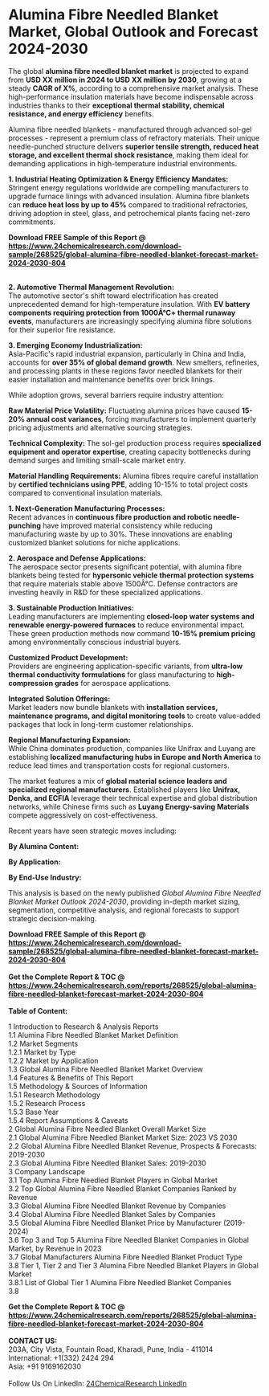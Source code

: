 <h1>Alumina Fibre Needled Blanket Market, Global Outlook and Forecast 2024-2030</h1><p>The global <strong>alumina fibre needled blanket market</strong> is projected to expand from <strong>USD XX million in 2024 to USD XX million by 2030</strong>, growing at a steady <strong>CAGR of X%</strong>, according to a comprehensive market analysis. These high-performance insulation materials have become indispensable across industries thanks to their <strong>exceptional thermal stability, chemical resistance, and energy efficiency</strong> benefits.</p><p>Alumina fibre needled blankets - manufactured through advanced sol-gel processes - represent a premium class of refractory materials. Their unique needle-punched structure delivers <strong>superior tensile strength, reduced heat storage, and excellent thermal shock resistance</strong>, making them ideal for demanding applications in high-temperature industrial environments.</p><p><strong>1. Industrial Heating Optimization &amp; Energy Efficiency Mandates:</strong><br>
Stringent energy regulations worldwide are compelling manufacturers to upgrade furnace linings with advanced insulation. Alumina fibre blankets can <strong>reduce heat loss by up to 45%</strong> compared to traditional refractories, driving adoption in steel, glass, and petrochemical plants facing net-zero commitments.</p><div><b>Download FREE Sample of this Report @ 
            <a href="https://www.24chemicalresearch.com/download-sample/268525/global-alumina-fibre-needled-blanket-forecast-market-2024-2030-804">
            https://www.24chemicalresearch.com/download-sample/268525/global-alumina-fibre-needled-blanket-forecast-market-2024-2030-804</a></b></div><br><p><strong>2. Automotive Thermal Management Revolution:</strong><br>
The automotive sector's shift toward electrification has created unprecedented demand for high-temperature insulation. With <strong>EV battery components requiring protection from 1000Â°C+ thermal runaway events</strong>, manufacturers are increasingly specifying alumina fibre solutions for their superior fire resistance.</p><p><strong>3. Emerging Economy Industrialization:</strong><br>
Asia-Pacific's rapid industrial expansion, particularly in China and India, accounts for <strong>over 35% of global demand growth</strong>. New smelters, refineries, and processing plants in these regions favor needled blankets for their easier installation and maintenance benefits over brick linings.</p><p>While adoption grows, several barriers require industry attention:</p><p><strong>Raw Material Price Volatility:</strong> Fluctuating alumina prices have caused <strong>15-20% annual cost variances</strong>, forcing manufacturers to implement quarterly pricing adjustments and alternative sourcing strategies.</p><p><strong>Technical Complexity:</strong> The sol-gel production process requires <strong>specialized equipment and operator expertise</strong>, creating capacity bottlenecks during demand surges and limiting small-scale market entry.</p><p><strong>Material Handling Requirements:</strong> Alumina fibres require careful installation by <strong>certified technicians using PPE</strong>, adding 10-15% to total project costs compared to conventional insulation materials.</p><p><strong>1. Next-Generation Manufacturing Processes:</strong><br>
Recent advances in <strong>continuous fibre production and robotic needle-punching</strong> have improved material consistency while reducing manufacturing waste by up to 30%. These innovations are enabling customized blanket solutions for niche applications.</p><p><strong>2. Aerospace and Defense Applications:</strong><br>
The aerospace sector presents significant potential, with alumina fibre blankets being tested for <strong>hypersonic vehicle thermal protection systems</strong> that require materials stable above 1500Â°C. Defense contractors are investing heavily in R&amp;D for these specialized applications.</p><p><strong>3. Sustainable Production Initiatives:</strong><br>
Leading manufacturers are implementing <strong>closed-loop water systems and renewable energy-powered furnaces</strong> to reduce environmental impact. These green production methods now command <strong>10-15% premium pricing</strong> among environmentally conscious industrial buyers.</p><p><strong>Customized Product Development:</strong><br>
	Providers are engineering application-specific variants, from <strong>ultra-low thermal conductivity formulations</strong> for glass manufacturing to <strong>high-compression grades</strong> for aerospace applications.</p><p><strong>Integrated Solution Offerings:</strong><br>
	Market leaders now bundle blankets with <strong>installation services, maintenance programs, and digital monitoring tools</strong> to create value-added packages that lock in long-term customer relationships.</p><p><strong>Regional Manufacturing Expansion:</strong><br>
	While China dominates production, companies like Unifrax and Luyang are establishing <strong>localized manufacturing hubs in Europe and North America</strong> to reduce lead times and transportation costs for regional customers.</p><p>The market features a mix of <strong>global material science leaders and specialized regional manufacturers</strong>. Established players like <strong>Unifrax, Denka, and ECFIA</strong> leverage their technical expertise and global distribution networks, while Chinese firms such as <strong>Luyang Energy-saving Materials</strong> compete aggressively on cost-effectiveness.</p><p>Recent years have seen strategic moves including:</p><p><strong>By Alumina Content:</strong></p><p><strong>By Application:</strong></p><p><strong>By End-Use Industry:</strong></p><p>This analysis is based on the newly published <em>Global Alumina Fibre Needled Blanket Market Outlook 2024-2030</em>, providing in-depth market sizing, segmentation, competitive analysis, and regional forecasts to support strategic decision-making.</p><div><b>Download FREE Sample of this Report @ 
            <a href="https://www.24chemicalresearch.com/download-sample/268525/global-alumina-fibre-needled-blanket-forecast-market-2024-2030-804">
            https://www.24chemicalresearch.com/download-sample/268525/global-alumina-fibre-needled-blanket-forecast-market-2024-2030-804</a></b></div><br><div><b>Get the Complete Report & TOC @ 
            <a href="https://www.24chemicalresearch.com/reports/268525/global-alumina-fibre-needled-blanket-forecast-market-2024-2030-804">
            https://www.24chemicalresearch.com/reports/268525/global-alumina-fibre-needled-blanket-forecast-market-2024-2030-804</a></b></div><br>
            <b>Table of Content:</b><p>1 Introduction to Research & Analysis Reports<br />
    1.1 Alumina Fibre Needled Blanket Market Definition<br />
    1.2 Market Segments<br />
        1.2.1 Market by Type<br />
        1.2.2 Market by Application<br />
    1.3 Global Alumina Fibre Needled Blanket Market Overview<br />
    1.4 Features & Benefits of This Report<br />
    1.5 Methodology & Sources of Information<br />
        1.5.1 Research Methodology<br />
        1.5.2 Research Process<br />
        1.5.3 Base Year<br />
        1.5.4 Report Assumptions & Caveats<br />
2 Global Alumina Fibre Needled Blanket Overall Market Size<br />
    2.1 Global Alumina Fibre Needled Blanket Market Size: 2023 VS 2030<br />
    2.2 Global Alumina Fibre Needled Blanket Revenue, Prospects & Forecasts: 2019-2030<br />
    2.3 Global Alumina Fibre Needled Blanket Sales: 2019-2030<br />
3 Company Landscape<br />
    3.1 Top Alumina Fibre Needled Blanket Players in Global Market<br />
    3.2 Top Global Alumina Fibre Needled Blanket Companies Ranked by Revenue<br />
    3.3 Global Alumina Fibre Needled Blanket Revenue by Companies<br />
    3.4 Global Alumina Fibre Needled Blanket Sales by Companies<br />
    3.5 Global Alumina Fibre Needled Blanket Price by Manufacturer (2019-2024)<br />
    3.6 Top 3 and Top 5 Alumina Fibre Needled Blanket Companies in Global Market, by Revenue in 2023<br />
    3.7 Global Manufacturers Alumina Fibre Needled Blanket Product Type<br />
    3.8 Tier 1, Tier 2 and Tier 3 Alumina Fibre Needled Blanket Players in Global Market<br />
        3.8.1 List of Global Tier 1 Alumina Fibre Needled Blanket Companies<br />
        3.8</p><div><b>Get the Complete Report & TOC @ 
            <a href="https://www.24chemicalresearch.com/reports/268525/global-alumina-fibre-needled-blanket-forecast-market-2024-2030-804">
            https://www.24chemicalresearch.com/reports/268525/global-alumina-fibre-needled-blanket-forecast-market-2024-2030-804</a></b></div><br><b>CONTACT US:</b><br>
            203A, City Vista, Fountain Road, Kharadi, Pune, India - 411014<br>
            International: +1(332) 2424 294<br>
            Asia: +91 9169162030 <br><br>
            Follow Us On LinkedIn: <a href="https://www.linkedin.com/company/24chemicalresearch/">24ChemicalResearch LinkedIn</a>